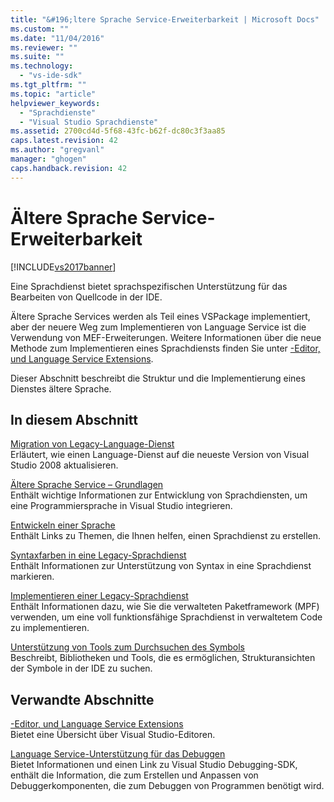 ```yaml
---
title: "&#196;ltere Sprache Service-Erweiterbarkeit | Microsoft Docs"
ms.custom: ""
ms.date: "11/04/2016"
ms.reviewer: ""
ms.suite: ""
ms.technology: 
  - "vs-ide-sdk"
ms.tgt_pltfrm: ""
ms.topic: "article"
helpviewer_keywords: 
  - "Sprachdienste"
  - "Visual Studio Sprachdienste"
ms.assetid: 2700cd4d-5f68-43fc-b62f-dc80c3f3aa85
caps.latest.revision: 42
ms.author: "gregvanl"
manager: "ghogen"
caps.handback.revision: 42
---
```

# &#196;ltere Sprache Service-Erweiterbarkeit
[!INCLUDE[vs2017banner](../../code-quality/includes/vs2017banner.md)]

Eine Sprachdienst bietet sprachspezifischen Unterstützung für das Bearbeiten von Quellcode in der IDE.  
  
 Ältere Sprache Services werden als Teil eines VSPackage implementiert, aber der neuere Weg zum Implementieren von Language Service ist die Verwendung von MEF\-Erweiterungen. Weitere Informationen über die neue Methode zum Implementieren eines Sprachdiensts finden Sie unter [\-Editor, und Language Service Extensions](../../extensibility/editor-and-language-service-extensions.md).  
  
 Dieser Abschnitt beschreibt die Struktur und die Implementierung eines Dienstes ältere Sprache.  
  
## In diesem Abschnitt  
 [Migration von Legacy\-Language\-Dienst](../../extensibility/internals/migrating-a-legacy-language-service.md)  
 Erläutert, wie einen Language\-Dienst auf die neueste Version von Visual Studio 2008 aktualisieren.  
  
 [Ältere Sprache Service – Grundlagen](../../extensibility/internals/legacy-language-service-essentials.md)  
 Enthält wichtige Informationen zur Entwicklung von Sprachdiensten, um eine Programmiersprache in Visual Studio integrieren.  
  
 [Entwickeln einer Sprache](../../extensibility/internals/developing-a-legacy-language-service.md)  
 Enthält Links zu Themen, die Ihnen helfen, einen Sprachdienst zu erstellen.  
  
 [Syntaxfarben in eine Legacy\-Sprachdienst](../../extensibility/internals/syntax-coloring-in-a-legacy-language-service.md)  
 Enthält Informationen zur Unterstützung von Syntax in eine Sprachdienst markieren.  
  
 [Implementieren einer Legacy\-Sprachdienst](../../extensibility/internals/implementing-a-legacy-language-service1.md)  
 Enthält Informationen dazu, wie Sie die verwalteten Paketframework \(MPF\) verwenden, um eine voll funktionsfähige Sprachdienst in verwaltetem Code zu implementieren.  
  
 [Unterstützung von Tools zum Durchsuchen des Symbols](../../extensibility/internals/supporting-symbol-browsing-tools.md)  
 Beschreibt, Bibliotheken und Tools, die es ermöglichen, Strukturansichten der Symbole in der IDE zu suchen.  
  
## Verwandte Abschnitte  
 [\-Editor, und Language Service Extensions](../../extensibility/editor-and-language-service-extensions.md)  
 Bietet eine Übersicht über Visual Studio\-Editoren.  
  
 [Language Service\-Unterstützung für das Debuggen](../../extensibility/internals/language-service-support-for-debugging.md)  
 Bietet Informationen und einen Link zu Visual Studio Debugging\-SDK, enthält die Information, die zum Erstellen und Anpassen von Debuggerkomponenten, die zum Debuggen von Programmen benötigt wird.
